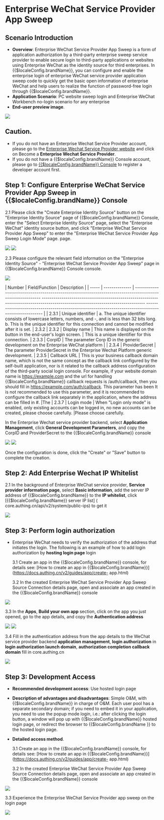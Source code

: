 # Enterprise WeChat Service Provider App Sweep

<LastUpdated/>

## Scenario Introduction

- **Overview**: Enterprise WeChat Service Provider App Sweep is a form of application authorization by a third-party enterprise sweep service provider to enable secure login to third-party applications or websites using Enterprise WeChat as the identity source for third enterprises. In {{$localeConfig.brandName}}, you can configure and enable the enterprise login of enterprise WeChat service provider application sweep code to quickly get the basic open information of enterprise WeChat and help users to realize the function of password-free login through {{$localeConfig.brandName}}.
- **Application Scenario**: PC website sweep login and Enterprise WeChat Workbench no-login scenario for any enterprise
- **End-user preview image**.

<img src=". /images/07.png" >

## Caution.

- If you do not have an Enterprise Wechat Service Provider account, please go to the [Enterprise Wechat Service Provider website](https://open.work.weixin.qq.com/) and click on Become a **Enterprise Wechat Service Provider**.
- If you do not have a {{$localeConfig.brandName}} Console account, please go to [{{$localeConfig.brandName}} Console](https://authing.cn/) to register a developer account first.

## Step 1: Configure Enterprise WeChat Service Provider App Sweep in {{$localeConfig.brandName}} Console

2.1 Please click the "Create Enterprise Identity Source" button on the "Enterprise Identity Source" page of {{$localeConfig.brandName}} Console, enter the "Select Enterprise Identity Source" page, select the "Enterprise WeChat" identity source button, and click "Enterprise WeChat Service Provider App Sweep" to enter the "Enterprise WeChat Service Provider App Sweep Login Mode" page. page.

<img src=". /images/04.png" >

<img src=". /images/05.png" >

2.3 Please configure the relevant field information on the "Enterprise Identity Source" - "Enterprise WeChat Service Provider App Sweep" page in {{$localeConfig.brandName}} Console console.

<img src=". /images/06.png" >

| Number | Field/Function | Description |
| ----- | -------------- | ------------------------------------------------------------------------------------------------------------ ---------------------------------------------------------------------------------------------------------------------------------- ------------------------------------------------------------------------------------------------------- |
| 2.3.1 | Unique identifier | a. The unique identifier consists of lowercase letters, numbers, and -, and is less than 32 bits long. b. This is the unique identifier for this connection and cannot be modified after it is set.                                                                                                                                                                                                                                                      | 2.3.2
| 2.3.2 | Display name | This name is displayed on the button in the end-user's login screen.                                                                                                                                                                                                                                                                                                          | This is a unique identifier for this connection.
| 2.3.3 | CorpID | The parameter Corp ID in the generic development on the Enterprise WeChat platform |
| 2.3.4 | ProviderSecret | The parameter ProviderSecret in the Enterprise Wechat Platform generic development.
| 2.3.5 | Callback URL | This is your business callback domain name, which is not the same concept as the callback link configured by the self-built application, nor is it related to the callback address configuration of the third-party social login console. For example, if your website domain name is https://example.com and the url for handling {{$localeConfig.brandName}} callback requests is /auth/callback, then you should fill in https://example.com/auth/callback. This parameter has been It is not recommended to use this parameter, and it is recommended to configure the callback link separately in the application, where the address can be filled in #. |The
| 2.3.7 | Login mode | When "Login only mode" is enabled, only existing accounts can be logged in, no new accounts can be created, please choose carefully.                                                                                                                                                                                                                                                                                  |Please choose carefully.

In the Enterprise Wechat service provider backend, select **Application Management**, click **General Development Parameters**, and copy the CorpID and ProviderSecret to the {{$localeConfig.brandName}} console

<img src=". /images/02.png" >

<img src=". /images/06.png" >

Once the configuration is done, click the "Create" or "Save" button to complete the creation.

## Step 2: Add Enterprise Wechat IP Whitelist

2.1 In the background of Enterprise WeChat service provider, **Service provider information page**, select **Basic information**, add the server IP address of {{$localeConfig.brandName}} to the **IP whitelist**, click [{{$localeConfig.brandName}} server IP list] ( core.authing.cn/api/v2/system/public-ips) to get it

<img src=". /images/01.png" >

## Step 3: Perform login authorization

- Enterprise WeChat needs to verify the authorization of the address that initiates the login. The following is an example of how to add login authorization by **hosting login page** login

  3.1 Create an app in the {{$localeConfig.brandName}} console, for details see: [How to create an app in {{$localeConfig.brandName}}](https://docs.authing.cn/v2/guides/app/create- app.html)

  3.2 In the created Enterprise WeChat Service Provider App Sweep Source Connection details page, open and associate an app created in the {{$localeConfig.brandName}} console

<img src=". /images/09.png" >

3.3 In the **Apps**, **Build your own app** section, click on the app you just opened, go to the app details, and copy the **Authentication address**

<img src=". /images/10.png" >

<img src=". /images/11.png" >

3.4 Fill in the authentication address from the app details to the WeChat service provider backend **application management**, **login authorization** in **login authorization launch domain**, **authorization completion callback domain** fill in core.authing.cn

<img src=". /images/03.png" >

## Step 3: Development Access

- **Recommended development access**: Use hosted login page

- **Description of advantages and disadvantages**: Simple O&M, with {{$localeConfig.brandName}} in charge of O&M. Each user pool has a separate secondary domain; if you need to embed it in your application, you need to use the popup mode login, i.e.: after clicking the login button, a window will pop up with {{$localeConfig.brandName}} hosted login page, or redirect the browser to {{$localeConfig.brandName }} to the hosted login page.

- **Detailed access method**.

  3.1 Create an app in the {{$localeConfig.brandName}} console, for details see: [How to create an app in {{$localeConfig.brandName}}](https://docs.authing.cn/v2/guides/app/create- app.html)

  3.2 In the created Enterprise WeChat Service Provider App Sweep Source Connection details page, open and associate an app created in the {{$localeConfig.brandName}} console

<img src=". /images/09.png" >

3.3 Experience the Enterprise WeChat Service Provider app sweep on the login page

<img src=". /images/07.png" >
